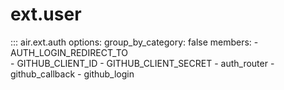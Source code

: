 # ext.user


::: air.ext.auth
    options:
      group_by_category: false
      members:
        - AUTH_LOGIN_REDIRECT_TO      
        - GITHUB_CLIENT_ID
        - GITHUB_CLIENT_SECRET
        - auth_router
        - github_callback
        - github_login
